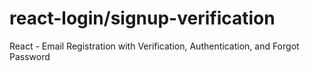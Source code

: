 # react-login/signup-verification
React - Email Registration with Verification, Authentication, and Forgot Password

